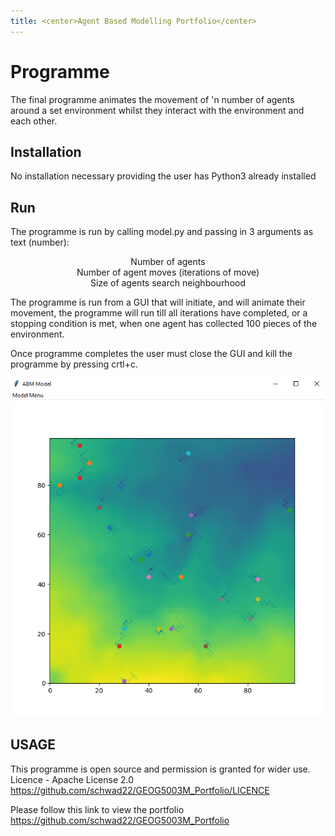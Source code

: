 ```yaml
---
title: <center>Agent Based Modelling Portfolio</center>
---
```

# Programme
The final programme animates the movement of 'n number of agents around a set environment whilst they interact with the environment and each other.

## Installation
No installation necessary providing the user has Python3 already installed

## Run
The programme is run by calling model.py and passing in 3 arguments as text (number):
	<center>Number of agents</center>
	<center>Number of agent moves (iterations of move)</center>
	<center>Size of agents search neighbourhood</center>
  
The programme is run from a GUI that will initiate, and will animate their movement, the programme will run till all iterations have completed,
or a stopping condition is met, when one agent has collected 100 pieces of the environment.

Once programme completes the user must close the GUI and kill the programme by pressing crtl+c.

![](.\images\Capture.png)

## USAGE
This programme is open source and permission is granted for wider use.
Licence - Apache License 2.0 <https://github.com/schwad22/GEOG5003M_Portfolio/LICENCE>

Please follow this link to view the portfolio <https://github.com/schwad22/GEOG5003M_Portfolio>
